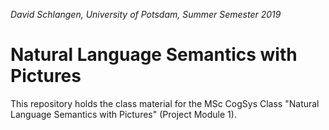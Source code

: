 *David Schlangen, University of Potsdam, Summer Semester 2019*
# Natural Language Semantics with Pictures

This repository holds the class material for the MSc CogSys Class "Natural Language Semantics with Pictures" (Project Module 1).
